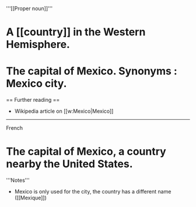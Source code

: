 '''[[Proper noun]]'''

# A [[country]] in the Western Hemisphere.
# The capital of Mexico. Synonyms : Mexico city.

== Further reading ==

* Wikipedia article on [[w:Mexico|Mexico]]

----
French

# The capital of Mexico, a country nearby the United States.

'''Notes'''

* Mexico is only used for the city, the country has a different name ([[Mexique]])